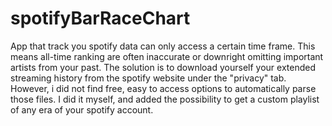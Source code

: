 # spotifyBarRaceChart

App that track you spotify data can only access a certain time frame. This means all-time ranking are often inaccurate or downright omitting important artists from your past. The solution is to download yourself your extended streaming history from the spotify website under the "privacy" tab.  
However, i did not find free, easy to access options to automatically parse those files. I did it myself, and added the possibility to get a custom playlist of any era of your spotify account.